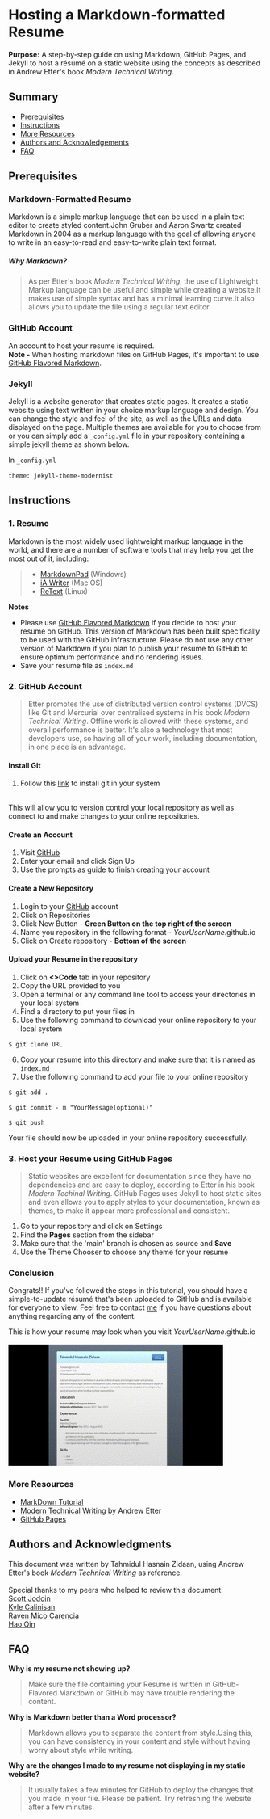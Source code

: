 # Hosting a Markdown-formatted Resume

**Purpose:** A step-by-step guide on using Markdown, GitHub Pages, and Jekyll to host a résumé on a static website using the concepts as described in Andrew Etter's book *Modern Technical Writing*.

## Summary
- [Prerequisites](#prerequisites)
- [Instructions](#instructions)
- [More Resources](#more-resources)
- [Authors and Acknowledgements](#authors-and-acknowledgments)
- [FAQ](#faq)


## Prerequisites

### Markdown-Formatted Resume
Markdown is a simple markup language that can be used in a plain text editor to create styled content.John Gruber and Aaron Swartz created Markdown in 2004 as a markup language with the goal of allowing anyone to write in an easy-to-read and easy-to-write plain text format. 

##### Why Markdown? 
>As per Etter's book *Modern Technical Writing*, the use of Lightweight Markup language can be useful and simple while creating a website.It makes use of simple syntax and has a minimal learning curve.It also allows you to update the file using a regular text editor.




### GitHub Account
An account to host your resume is required. <br/>
**Note -** When hosting markdown files on GitHub Pages, it's important to use [GitHub Flavored Markdown](https://guides.github.com/features/mastering-markdown/).  

### Jekyll
Jekyll is a website generator that creates static pages. It creates a static website using text written in your choice markup language and design. You can change the style and feel of the site, as well as the URLs and data displayed on the page. Multiple themes are available for you to choose from or you can simply add a `_config.yml` file in your repository containing a simple jekyll theme as shown below.

In `_config.yml` 
```
theme: jekyll-theme-modernist
```


## Instructions

### 1. Resume 
Markdown is the most widely used lightweight markup language in the world, and there are a number of software tools that may help you get the most out of it, including: 

>* [MarkdownPad](http://markdownpad.com/) (Windows)
>* [iA Writer](https://ia.net/writer) (Mac OS)
>* [ReText](https://codepre.com/how-to-install-retext-restructuredtext-editor-in-ubuntu-a-markdown-editor-for-linux.html) (Linux)  

**Notes** 
* Please use [GitHub Flavored Markdown](https://guides.github.com/features/mastering-markdown/) if you decide to host your resume on GitHub. This version of Markdown has been built specifically to be used with the GitHub infrastructure. Please do not use any other version of Markdown if you plan to publish your resume to GitHub to ensure optimum performance and no rendering issues. 
* Save your resume file as `index.md`

### 2. GitHub Account 
>Etter promotes the use of distributed version control systems (DVCS) like Git and Mercurial over centralised systems in his book *Modern Technical Writing*. Offline work is allowed with these systems, and overall performance is better. It's also a technology that most developers use, so having all of your work, including documentation, in one place is an advantage.

#### Install Git
1. Follow this [link](https://git-scm.com/book/en/v2/Getting-Started-Installing-Git) to install git in your system
<br />
This will allow you to version control your local repository as well as connect to and make changes to your online repositories. 


#### Create an Account 
1. Visit [GitHub](https://github.com/)
2. Enter your email and click Sign Up
3. Use the prompts as guide to finish creating your account

#### Create a New Repository 
1. Login to your [GitHub](https://github.com/) account
2. Click on Repositories 
3. Click New Button - **Green Button on the top right of the screen**
4. Name you repository in the following format - *YourUserName*.github.io
5. Click on Create repository - **Bottom of the screen**

#### Upload your Resume in the repository
1. Click on **<>Code** tab in your repository
2. Copy the URL provided to you 
3. Open a terminal or any command line tool to access your directories in your local system
4. Find a directory to put your files in 
5. Use the following command to download your online repository to your local system

```
$ git clone URL
```

6. Copy your resume into this directory and make sure that it is named as `index.md`
7. Use the following command to add your file to your online repository

```
$ git add .
```
```
$ git commit - m "YourMessage(optional)"
```
```
$ git push
```

Your file should now be uploaded in your online repository successfully.

### 3. Host your Resume using GitHub Pages
>Static websites are excellent for documentation since they have no dependencies and are easy to deploy, according to Etter in his book *Modern Techinal Writing*. GitHub Pages uses Jekyll to host static sites and even allows you to apply styles to your documentation, known as themes, to make it appear more professional and consistent. 

1. Go to your repository and click on Settings
2. Find the **Pages** section from the sidebar
3. Make sure that the 'main' branch is chosen as source and **Save**
4. Use the Theme Chooser to choose any theme for your resume

### Conclusion 
Congrats!! If you've followed the steps in this tutorial, you should have a simple-to-update résumé that's been uploaded to GitHub and is available for everyone to view. Feel free to contact [me](https://www.linkedin.com/in/tahmidul-hasnain-zidaan-2b973b200/) if you have questions about anything regarding any of the content. 

This is how your resume may look when you visit *YourUserName*.github.io  <br/>
<br/>
![](Resume.gif)


### More Resources
* [MarkDown Tutorial](https://www.markdowntutorial.com/)  
* [Modern Technical Writing](https://www.amazon.ca/Modern-Technical-Writing-Introduction-Documentation-ebook/dp/B01A2QL9SS) by Andrew Etter  
* [GitHub Pages](https://pages.github.com/)



## Authors and Acknowledgments
This document was written by Tahmidul Hasnain Zidaan, using Andrew Etter's book *Modern Technical Writing* as reference. <br /> <br/>
Special thanks to my peers who helped to review this document: <br/>
[Scott Jodoin](https://github.com/scottjodoin) <br/>
[Kyle Calinisan](https://github.com/kyl-dc) <br/>
[Raven Mico Carencia](https://github.com/Leiven) <br/>
[Hao Qin](https://github.com/qinh3uofm) <br/>

## FAQ

**Why is my resume not showing up?**  
> Make sure the file containing your Resume is written in GitHub-Flavored Markdown or GitHub may have trouble rendering the content.

**Why is Markdown better than a Word processor?**
> Markdown allows you to separate the content from style.Using this, you can have consistency in your content and style without having worry about style while writing.  

**Why are the changes I made to my resume not displaying in my static website?**
> It usually takes a few minutes for GitHub to deploy the changes that you made in your file. Please be patient. Try refreshing the website after a few minutes. 


